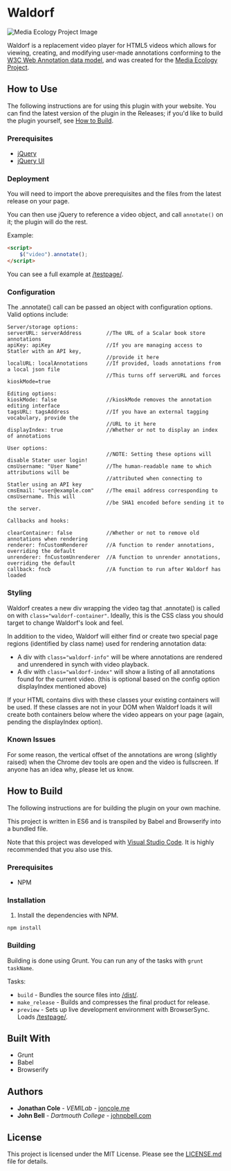 # Waldorf 

![Media Ecology Project Image](/media/cropped-mep_banner511.png)

Waldorf is a replacement video player for HTML5 videos which allows for 
viewing, creating, and modifying user-made annotations conforming to the
[W3C Web Annotation data model](https://www.w3.org/TR/annotation-model/),
and was created for the [Media Ecology Project](https://mediaecology.dartmouth.edu/). 

## How to Use

The following instructions are for using this plugin with your website.
You can find the latest version of the plugin in the Releases; if you'd like to 
build the plugin yourself, see [How to Build](#how-to-build).

### Prerequisites

* [jQuery](https://jquery.com/)
* [jQuery UI](https://jqueryui.com/)

### Deployment

You will need to import the above prerequisites and the files from the latest release 
on your page.

You can then use jQuery to reference a video object, and call `annotate()` on
it; the plugin will do the rest.

Example:
```html
<script>
    $("video").annotate();
</script>
```

You can see a full example at [/testpage/](/testpage/).

### Configuration

The .annotate() call can be passed an object with configuration options. Valid options include:

```
Server/storage options:
serverURL: serverAddress        //The URL of a Scalar book store annotations
apiKey: apiKey                  //If you are managing access to Statler with an API key, 
                                //provide it here
localURL: localAnnotations      //If provided, loads annotations from a local json file
                                //This turns off serverURL and forces kioskMode=true

Editing options:
kioskMode: false                //kioskMode removes the annotation editing interface
tagsURL: tagsAddress            //If you have an external tagging vocabulary, provide the 
                                //URL to it here
displayIndex: true              //Whether or not to display an index of annotations

User options:
                                //NOTE: Setting these options will disable Stater user login!
cmsUsername: "User Name"        //The human-readable name to which attributions will be 
                                //attributed when connecting to Statler using an API key
cmsEmail: "user@example.com"    //The email address corresponding to cmsUsername. This will 
                                //be SHA1 encoded before sending it to the server.

Callbacks and hooks:

clearContainer: false           //Whether or not to remove old annotations when rendering
renderer: fnCustomRenderer      //A function to render annotations, overriding the default
unrenderer: fnCustomUnrenderer  //A function to unrender annotations, overriding the default
callback: fncb                  //A function to run after Waldorf has loaded
```

### Styling

Waldorf creates a new div wrapping the video tag that .annotate() is called on with `class="waldorf-container"`. Ideally, this is the CSS class you should target to change Waldorf's look and feel.

In addition to the video, Waldorf will either find or create two special page regions (identified by class name) used for rendering annotation data:

* A div with `class="waldorf-info"` will be where annotations are rendered and unrendered in synch with video playback.
* A div with `class="waldorf-index"` will show a listing of all annotations found for the current video. (this is optional based on the config option displayIndex mentioned above)

If your HTML contains divs with these classes your existing containers will be used. If these classes are not in your DOM when Waldorf loads it will create both containers below where the video appears on your page (again, pending the displayIndex option).

### Known Issues

For some reason, the vertical offset of the annotations are wrong (slightly raised)
when the Chrome dev tools are open and the video is fullscreen. If anyone has an idea
why, please let us know.

## How to Build

The following instructions are for building the plugin on your own machine.


This project is written in ES6 and is transpiled by Babel and Browserify into a bundled file.


Note that this project was developed with [Visual Studio Code](https://code.visualstudio.com/). 
It is highly recommended that you also use this.

### Prerequisites

* NPM

### Installation

1. Install the dependencies with NPM.

```
npm install
```

### Building

Building is done using Grunt. You can run any of the tasks with `grunt taskName`.

Tasks:

* `build`        - Bundles the source files into [/dist/](/dist/).
* `make_release` - Builds and compresses the final product for release.
* `preview`      - Sets up live development environment with BrowserSync. Loads 
                   [/testpage/](/testpage/).

## Built With

* Grunt
* Babel
* Browserify

## Authors

* **Jonathan Cole** - *VEMILab* - [joncole.me](http://www.joncole.me)
* **John Bell** - *Dartmouth College* - [johnpbell.com](http://www.johnpbell.com)

## License

This project is licensed under the MIT License. Please see the [LICENSE.md](LICENSE.md) file for details.
